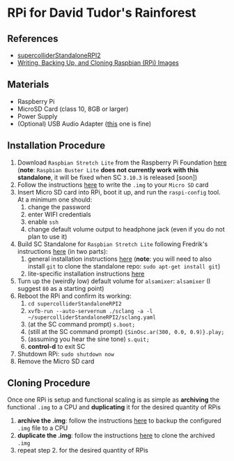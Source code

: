 # RPi for David Tudor's Rainforest

## References
* [supercolliderStandaloneRPI2](https://github.com/redFrik/supercolliderStandaloneRPI2)
* [Writing, Backing Up, and Cloning Raspbian (RPi) Images](https://gist.github.com/caseyanderson/31b615045332a6ab3f4028c696920f57#write-img-from-rpi-foundation)


## Materials
* Raspberry Pi
* MicroSD Card (class 10, 8GB or larger)
* Power Supply
* (Optional) USB Audio Adapter ([this](https://www.adafruit.com/product/1475) one is fine)


## Installation Procedure
1. Download `Raspbian Stretch Lite` from the Raspberry Pi Foundation [here](https://downloads.raspberrypi.org/raspbian_lite/images/raspbian_lite-2019-04-09/2019-04-08-raspbian-stretch-lite.zip) (**note**: `Raspbian Buster Lite` **does not currently work with this standalone**, it will be fixed when SC `3.10.3` is released [soon])
2. Follow the instructions [here](https://gist.github.com/caseyanderson/31b615045332a6ab3f4028c696920f57#pre-flight) to write the `.img` to your `Micro SD` card
3. Insert Micro SD card into RPi, boot it up, and run the `raspi-config` tool. At a minimum one should:
    1. change the password
    2. enter WIFI credentials
    3. enable `ssh`
    4. change default volume output to headphone jack (even if you do not plan to use it)
4. Build SC Standalone for `Raspbian Stretch Lite` following Fredrik's instructions [here](https://github.com/redFrik/supercolliderStandaloneRPI2) (in two parts):
    1. general installation instructions [here](https://github.com/redFrik/supercolliderStandaloneRPI2#installation) (**note**: you will need to also install `git` to clone the standalone repo: `sudo apt-get install git`)
    2. lite-specific installation instructions [here](https://github.com/redFrik/supercolliderStandaloneRPI2#stretch-lite)
5. Turn up the (weirdly low) default volume for `alsamixer`: `alsamixer` (I suggest `80` as a starting point)
6. Reboot the RPi and confirm its working:
    1. `cd supercolliderStandaloneRPI2`
    2. `xvfb-run --auto-servernum ./sclang -a -l ~/supercolliderStandaloneRPI2/sclang.yaml`
    3. (at the SC command prompt) `s.boot;`
    4. (still at the SC command prompt) `{SinOsc.ar(300, 0.0, 0.9)}.play;`
    5. (assuming you hear the sine tone) `s.quit;`
    6. **control-d** to exit SC
7. Shutdown RPi: `sudo shutdown now`
8. Remove the Micro SD card


## Cloning Procedure

Once one RPi is setup and functional scaling is as simple as **archiving** the functional `.img` to a CPU and **duplicating** it for the desired quantity of RPis

1. **archive the .img**: follow the instructions [here](https://gist.github.com/caseyanderson/31b615045332a6ab3f4028c696920f57#backup-img) to backup the configured `.img` file to a CPU
2. **duplicate the .img**: follow the instructions [here](https://gist.github.com/caseyanderson/31b615045332a6ab3f4028c696920f57#restoringcloning-from-backup-img) to clone the archived `.img`
3. repeat step 2. for the desired quantity of RPis
